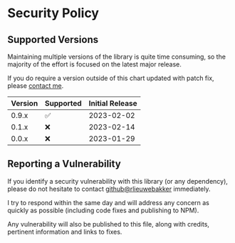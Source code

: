 # Security Policy

## Supported Versions

Maintaining multiple versions of the library is quite time consuming, so
the majority of the effort is focused on the latest major release.

If you do require a version outside of this chart updated with patch fix,
please [contact me](mailto:github@ricmoo.com).

| Version | Supported                                  | Initial Release   |
| ------- | ------------------------------------------ | ----------------- |
| 0.9.x   | :white_check_mark:                         | 2023-02-02        |
| 0.1.x   | :x:                                        | 2023-02-14        |
| 0.0.x   | :x:                                        | 2023-01-29        |


## Reporting a Vulnerability

If you identify a security vulnerability with this library (or any dependency),
please do not hesitate to contact [github@rlieuwebakker](mailto:lieuwe@panaderos.nl)
immediately.

I try to respond within the same day and will address any concern as quickly
as possible (including code fixes and publishing to NPM).

Any vulnerability will also be published to this file, along with credits,
pertinent information and links to fixes.
